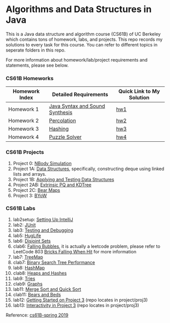 # Algorithms and Data Structures in Java


This is a Java data structure and algorithm course (CS61B) of UC Berkeley which contains tons of homework, labs, and projects. This repo records my solutions to every task for this course. You can refer to
different topics in seperate folders in this repo.

For more information about homework/lab/project requirements and statements, please see below.

### CS61B Homeworks

Homework Index | Detailed Requirements | Quick Link to My Solution
--------------- | --------------- | ---------------
Homework 1 | [Java Syntax and Sound Synthesis](https://sp19.datastructur.es/materials/hw/hw1/hw1) | [hw1](https://github.com/ZTong1201/Java/tree/master/hw/hw1)
Homework 2 | [Percolation](https://sp19.datastructur.es/materials/hw/hw2/hw2) | [hw2](https://github.com/ZTong1201/Java/tree/master/hw/hw2)
Homework 3 |[Hashing](https://sp19.datastructur.es/materials/hw/hw3/hw3) | [hw3](https://github.com/ZTong1201/Java/tree/master/hw/hw3/hw3/hash)
Homework 4 | [Puzzle Solver](https://sp19.datastructur.es/materials/hw/hw4/hw4) | [hw4](https://github.com/ZTong1201/Java/tree/master/hw/hw4/bearmaps)

### CS61B Projects
1. Project 0: [NBody Simulation](https://sp19.datastructur.es/materials/proj/proj0/proj0)
2. Project 1A: [Data Structures](https://sp19.datastructur.es/materials/proj/proj1a/proj1a), specifically, constructing deque using linked
lists and arrays.
3. Project 1B:  [Applying and Testing Data Structures](https://sp19.datastructur.es/materials/proj/proj1b/proj1b)
4. Project 2AB: [Extrinsic PQ and KDTree](https://sp19.datastructur.es/materials/proj/proj2ab/proj2ab)
5. Project 2C: [Bear Maps](https://sp19.datastructur.es/materials/proj/proj2c/proj2c)
6. Project 3: [BYoW](https://sp19.datastructur.es/materials/proj/proj3/proj3)

### CS61B Labs
1. lab2setup: [Setting Up IntelliJ](https://sp19.datastructur.es/materials/lab/lab2setup/lab2setup)
2. lab2: [JUnit](https://sp19.datastructur.es/materials/lab/lab2/lab2)
3. lab3: [Testing and Debugging](https://sp19.datastructur.es/materials/lab/lab3/lab3)
4. lab5: [HugLife](https://sp19.datastructur.es/materials/lab/lab5/lab5)
5. lab6: [Disjoint Sets](https://sp19.datastructur.es/materials/lab/lab6/lab6)
6. clab6: [Falling Bubbles](https://sp19.datastructur.es/materials/clab/clab6/clab6), it is actually a leetcode problem, please refer
to LeetCode 803 [Bricks Falling When Hit](https://leetcode.com/problems/bricks-falling-when-hit/) for more information
6. lab7: [TreeMap](https://sp19.datastructur.es/materials/lab/lab7/lab7)
7. clab7: [Binary Search Tree Performance](https://sp19.datastructur.es/materials/clab/clab7/clab7)
8. lab8: [HashMap](https://sp19.datastructur.es/materials/lab/lab8/lab8)
9. clab8: [Heaps and Hashes](https://sp19.datastructur.es/materials/clab/clab8/clab8)
10. lab9: [Tries](https://sp19.datastructur.es/materials/lab/lab9/lab9)
11. clab9: [Graphs](https://sp19.datastructur.es/materials/clab/clab9/clab9)
12. lab11: [Merge Sort and Quick Sort](https://sp19.datastructur.es/materials/lab/lab11/lab11)
13. clab11: [Bears and Beds](https://sp19.datastructur.es/materials/clab/clab11/clab11)
14. lab12: [Getting Started on Project 3](https://sp19.datastructur.es/materials/lab/lab12/lab12) (repo locates in project/proj3)
15. lab13: [Interactivity in Project 3](https://sp19.datastructur.es/materials/lab/lab13/lab13) (repo locates in project/proj3)

Reference: [cs61B-spring 2019](https://sp19.datastructur.es/)

